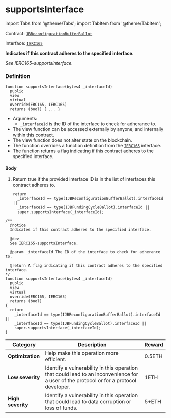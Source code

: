 # supportsInterface

import Tabs from '@theme/Tabs';
import TabItem from '@theme/TabItem';

Contract: [`JBReconfigurationBufferBallot`](/dev/api/contracts/or-ballots/jbreconfigurationbufferballot)

Interface: [`IERC165`](https://docs.openzeppelin.com/contracts/4.x/api/utils#IERC165)

<Tabs>
<TabItem value="Step by step" label="Step by step">

**Indicates if this contract adheres to the specified interface.**

_See IERC165-supportsInterface._

### Definition

```
function supportsInterface(bytes4 _interfaceId)
  public
  view
  virtual
  override(ERC165, IERC165)
  returns (bool) { ... }
```

* Arguments:
  * `_interfaceId` is the ID of the interface to check for adherance to.
* The view function can be accessed externally by anyone, and internally within this contract.
* The view function does not alter state on the blockchain.
* The function overrides a function definition from the [`IERC165`](https://docs.openzeppelin.com/contracts/4.x/api/utils#IERC165) interface.
* The function returns a flag indicating if this contract adheres to the specified interface.

#### Body

1.  Return true if the provided interface ID is in the list of interfaces this contract adheres to.

    ```
    return
      _interfaceId == type(IJBReconfigurationBufferBallot).interfaceId ||
      _interfaceId == type(IJBFundingCycleBallot).interfaceId ||
      super.supportsInterface(_interfaceId);
    ```

</TabItem>

<TabItem value="Code" label="Code">

```
/**
  @notice
  Indicates if this contract adheres to the specified interface.

  @dev
  See IERC165-supportsInterface.

  @param _interfaceId The ID of the interface to check for adherance to.

  @return A flag indicating if this contract adheres to the specified interface.
*/
function supportsInterface(bytes4 _interfaceId)
  public
  view
  virtual
  override(ERC165, IERC165)
  returns (bool)
{
  return
    _interfaceId == type(IJBReconfigurationBufferBallot).interfaceId ||
    _interfaceId == type(IJBFundingCycleBallot).interfaceId ||
    super.supportsInterface(_interfaceId);
}
```

</TabItem>

<TabItem value="Bug bounty" label="Bug bounty">

| Category          | Description                                                                                                                            | Reward |
| ----------------- | -------------------------------------------------------------------------------------------------------------------------------------- | ------ |
| **Optimization**  | Help make this operation more efficient.                                                                                               | 0.5ETH |
| **Low severity**  | Identify a vulnerability in this operation that could lead to an inconvenience for a user of the protocol or for a protocol developer. | 1ETH   |
| **High severity** | Identify a vulnerability in this operation that could lead to data corruption or loss of funds.                                        | 5+ETH  |

</TabItem>
</Tabs>
